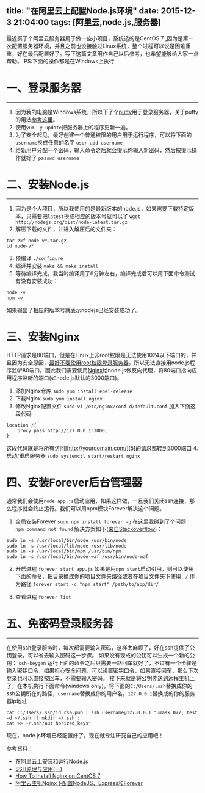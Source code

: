 title: "在阿里云上配置Node.js环境"
date: 2015-12-3 21:04:00
tags: [阿里云,node.js,服务器]
---

最近买了个阿里云服务器用于做一些小项目，系统选的是CentOS 7 ,因为是第一次配置服务器环境，并且之前也没接触过Linux系统，整个过程可以说是困难重重，好在最后配置好了。写下这篇文章用作自己以后参考，也希望能够给大家一点帮助。
PS:下面的操作都是在Windows上执行
<!--more-->
# 一、登录服务器


----------


1. 因为我的电脑是Windows系统，所以下了个[putty][1]用于登录服务器，关于putty的用法[参考这里][2]。
2. 使用`yum -y update`把服务器上的程序更新一遍。
3. 为了安全起见，最好创建一个普通权限的用户用于运行程序，可以将下面的`username`换成任意的名字
`user add username`
4. 给新用户分配一个密码，输入命令之后就会提示你输入新密码，然后按提示操作就好了
`passwd username`

# 二、安装Node.js


----------


1. 因为是个人项目，所以我使用的是最新版本的node.js，如果需要下载特定版本，只需要把`latest`换成相应的版本号就可以了
`wget http://nodejs.org/dist/node-latest.tar.gz`
2. 解压下载的文件，并进入解压后的文件夹：
```
tar zxf node-v*.tar.gz
cd node-v*
```
3. 预编译
`./configure`
4. 编译并安装
`make && make install`
5. 等待编译完成，我当时编译用了8分钟左右，编译完成后可以用下面命令测试有没有安装成功：
```
node -v
npm -v
```
如果输出了相应的版本号就表示nodejs已经安装成功了。
# 三、安装Nginx
HTTP请求是80端口，但是在Linux上非root权限是无法使用1024以下端口的，并且因为安全原因，[最好不要使用root权限登录服务器][3]，所以无法直接用node.js程序监听80端口。因此我们需要使用[Nginx][4]给node.js做反向代理，将80端口指向应用程序监听的端口(如node.js默认的3000端口)。
1. 添加Nginx仓库
`sudo yum install epel-release`
2. 下载Nginx
`sudo yum install nginx`
3. 修改Nginx配置文件
`sudo vi /etc/nginx/conf.d/default.conf`
加入下面这段代码
```
location /{
    proxy_pass http://127.0.0.1:3000;
}
```
这段代码就是将所有访问[http://yourdomain.com/][5]的请求都转到3000端口
4. 启动/重启服务器
`sudo systemctl start/restart nginx`

# 四、安装Forever后台管理器
通常我们会使用`node app.js`启动应用，如果这样做，一旦我们关闭ssh连接，那么程序就会终止运行。我们可以用npm模块Forever解决这个问题。
1. 全局安装Forever
`sudo npm install forever -g`
在这里我碰到了个问题：`npm command not found`
解决方案如下([来自Stackoverflow][6])：
```
sudo ln -s /usr/local/bin/node /usr/bin/node
sudo ln -s /usr/local/lib/node /usr/lib/node
sudo ln -s /usr/local/bin/npm /usr/bin/npm
sudo ln -s /usr/local/bin/node-waf /usr/bin/node-waf
```
2. 开启进程
`forever start app.js`
如果是用`npm start`启动引用，则可以使用下面的命令，把目录换成你的项目文件夹路径或者在项目文件夹下使用 `./` 作为路径
`forever start -c "npm start" /path/to/app/dir/`

3. 查看进程
`forever list`

# 五、免密码登录服务器


----------


在使用ssh登录服务时，每次都需要输入密码，这样太麻烦了，好在ssh提供了公钥登录，可以省去输入密码这一步骤。
如果没有现成的公钥可以生成一个新的公钥：
`ssh-keygen`
运行上面的命令之后只需要一路回车就好了，不过有一个步骤是输入密钥口令，如果担心安全问题，可以设置密钥口令，如果直接回车，那么下次登录也可以直接按回车，不需要输入密码。
接下来就是将公钥传送到远程主机上了，在本机执行下面命令(windows only)，将下面的`C:/Users/.ssh`替换成你的ssh公钥所在的路径，`username`替换成你的用户名，`127.0.0.1`替换成的你的服务器ip地址
```
cat C:/Users/.ssh/id_rsa.pub | ssh username@127.0.0.1 "umask 077; test -d ~/.ssh || mkdir ~/.ssh ;
cat >> ~/.ssh/aut horized_keys"
```
现在，node.js环境已经配置好了，现在就专注研究自己的应用吧！

参考资料：

 - [在阿里云上安装和运行Node.js][7]
 - [SSH原理与应用(一)][8]
 - [How To Install Nginx on CentOS 7][9]
 - [阿里云主机Nginx下配置NodeJS、Express和Forever][10]


  [1]: http://www.chiark.greenend.org.uk/~sgtatham/putty/download.html
  [2]: http://www.putty.ws/Putty-wanquanshiyong
  [3]: http://askubuntu.com/questions/16178/why-is-it-bad-to-login-as-root
  [4]: http://nginx.org/en/
  [5]: #
  [6]: http://stackoverflow.com/questions/4976658/on-ec2-sudo-node-command-not-found-but-node-without-sudo-is-ok
  [7]: http://bbs.aliyun.com/read/146189.html
  [8]: http://www.ruanyifeng.com/blog/2011/12/ssh_remote_login.html
  [9]: https://www.digitalocean.com/community/tutorials/how-to-install-nginx-on-centos-7
  [10]: https://cnodejs.org/topic/5059ce39fd37ea6b2f07e1a3
